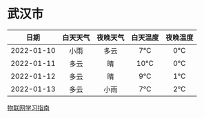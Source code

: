 # 武汉市
|日期|白天天气|夜晚天气|白天温度|夜晚温度|
|:--:|:--:|:--:|:--:|:--:|
|2022-01-10|小雨|多云|7℃|0℃|
|2022-01-11|多云|晴|10℃|0℃|
|2022-01-12|多云|晴|9℃|1℃|
|2022-01-13|多云|小雨|7℃|2℃|
 
[物联网学习指南](http://doc.lziqi.top/IoT)
